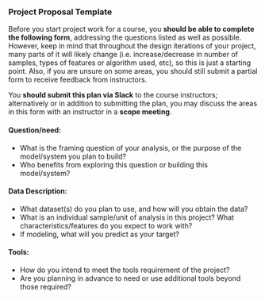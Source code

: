 ### Project Proposal Template

Before you start project work for a course, you **should be able to complete the following form**, addressing the questions listed as well as possible. 
However, keep in mind that throughout the design iterations of your project, many parts of it will likely change 
(i.e. increase/decrease in number of samples, types of features or algorithm used, etc), so this is just a starting point.
Also, if you are unsure on some areas, you should still submit a partial form to receive feedback from instructors. 

You **should submit this plan via Slack** to the course instructors; alternatively or in addition to submitting the plan, you may discuss the areas in this form with an instructor in a **scope meeting**.

#### Question/need:
* What is the framing question of your analysis, or the purpose of the model/system you plan to build? 
* Who benefits from exploring this question or building this model/system?

#### Data Description:
* What dataset(s) do you plan to use, and how will you obtain the data?
* What is an individual sample/unit of analysis in this project? What characteristics/features do you expect to work with? 
* If modeling, what will you predict as your target?

#### Tools:
* How do you intend to meet the tools requirement of the project? 
* Are you planning in advance to need or use additional tools beyond those required?
